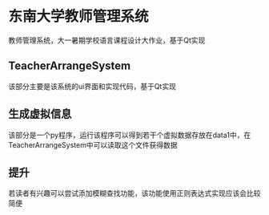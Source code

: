 # 东南大学教师管理系统
教师管理系统，大一暑期学校语言课程设计大作业，基于Qt实现
## TeacherArrangeSystem
该部分主要是该系统的ui界面和实现代码，基于Qt实现
## 生成虚拟信息
该部分是一个py程序，运行该程序可以得到若干个虚拟数据存放在data1中，在TeacherArrangeSystem中可以读取这个文件获得数据
## 提升
若读者有兴趣可以尝试添加模糊查找功能，该功能使用正则表达式实现应该会比较简便
